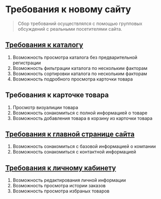 # Требования к новому сайту

> Сбор требований осуществлялся с помощью групповых обсуждений с реальными посетителями сайта.

## [Требования к каталогу](https://github.com/PavPavlov/soundbarrier/blob/main/%D0%A2%D1%80%D0%B5%D0%B1%D0%BE%D0%B2%D0%B0%D0%BD%D0%B8%D1%8F/%D0%9A%D0%B0%D1%82%D0%B0%D0%BB%D0%BE%D0%B3.md#%D0%BD%D0%B0%D0%B7%D0%BD%D0%B0%D1%87%D0%B5%D0%BD%D0%B8%D0%B5)
1. Возможность просмотра каталога без предварительной регистрации
2. Возможность фильтрации каталога по нескольким факторам
3. Возможность сортировки каталога по нескольким факторам
4. Возможность подробного просмотра карточки товара

## Требования к карточке товара
1. Просмотр визуалиции товара
2. Возможность ознакомиться с полной информацией о товаре
3. Возможность добавления товара в корзину из карточки товара

## [Требования к главной странице сайта](https://github.com/PavPavlov/soundbarrier/blob/main/Требования/Главная%20страница.md)
1. Возможность ознакомиться с базовой информацией о компании
2. Возможность ознакомиться с контактной информацией

## [Требования к личному кабинету](https://github.com/PavPavlov/soundbarrier/blob/main/Требования/Личный%20кабинет.md)
1. Возможность редактирования личной информации
2. Возможность просмотра истории заказов
3. Возможность просмотра избраных товаров
